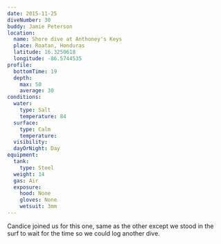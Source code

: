 ```yaml
---
date: 2015-11-25
diveNumber: 30
buddy: Jamie Peterson
location:
  name: Shore dive at Anthoney's Keys
  place: Roatan, Honduras
  latitude: 16.3250618
  longitude: -86.5744535
profile:
  bottomTime: 19
  depth:
    max: 50
    average: 30
conditions:
  water:
    type: Salt
    temperature: 84
  surface:
    type: Calm
    temperature:
  visibility:
  dayOrNight: Day
equipment:
  tank:
    type: Steel
  weight: 14
  gas: Air
  exposure:
    hood: None
    gloves: None
    wetsuit: 3mm
---
```

Candice joined us for this one, same as the other except we stood in the surf to wait for the time so we could log another dive.
